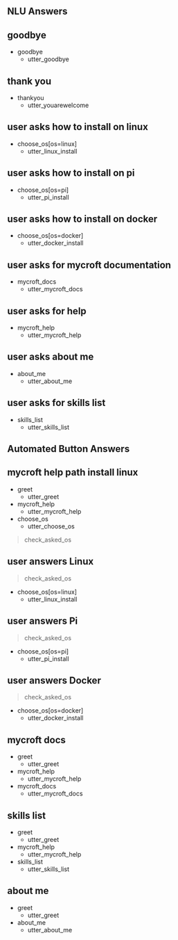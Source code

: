 ## NLU Answers

## goodbye
* goodbye
    - utter_goodbye

## thank you
* thankyou
    - utter_youarewelcome
    
## user asks how to install on linux
* choose_os[os=linux]
    - utter_linux_install

## user asks how to install on pi
* choose_os[os=pi]
    - utter_pi_install

## user asks how to install on docker
* choose_os[os=docker]
    - utter_docker_install

## user asks for mycroft documentation    
* mycroft_docs
    - utter_mycroft_docs
    
## user asks for help
* mycroft_help
    - utter_mycroft_help
    
## user asks about me
* about_me               
    - utter_about_me                

## user asks for skills list
* skills_list
    - utter_skills_list
    

## Automated Button Answers

## mycroft help path install linux  
* greet              
    - utter_greet
* mycroft_help               
    - utter_mycroft_help
* choose_os
    - utter_choose_os
> check_asked_os

## user answers Linux
> check_asked_os
* choose_os[os=linux]
    - utter_linux_install
    
## user answers Pi
> check_asked_os
* choose_os[os=pi]
    - utter_pi_install  
  
## user answers Docker
> check_asked_os
* choose_os[os=docker]
    - utter_docker_install 

## mycroft docs
* greet              
    - utter_greet
* mycroft_help               
    - utter_mycroft_help
* mycroft_docs
    - utter_mycroft_docs
  
## skills list
* greet              
    - utter_greet
* mycroft_help               
    - utter_mycroft_help
* skills_list
    - utter_skills_list
  
## about me
* greet              
    - utter_greet
* about_me               
    - utter_about_me